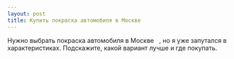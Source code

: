 ```yaml
---
layout: post 
title: Купить покраска автомобиля в Москве ‌ ‌ 
--- 
```

Нужно выбрать покраска автомобиля в Москве ‌ ‌ , но я уже запутался в характеристиках. Подскажите, какой вариант лучше и где покупать.
